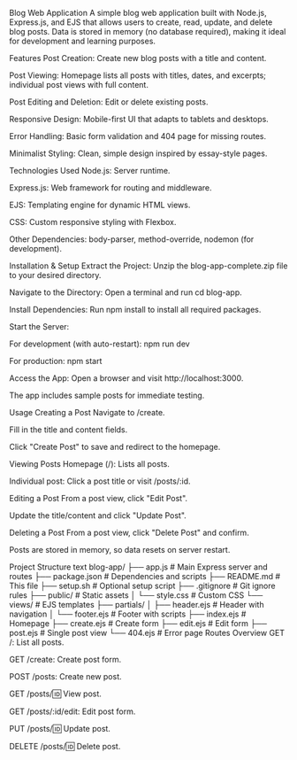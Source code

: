 Blog Web Application
A simple blog web application built with Node.js, Express.js, and EJS that allows users to create, read, update, and delete blog posts. Data is stored in memory (no database required), making it ideal for development and learning purposes.

Features
Post Creation: Create new blog posts with a title and content.

Post Viewing: Homepage lists all posts with titles, dates, and excerpts; individual post views with full content.

Post Editing and Deletion: Edit or delete existing posts.

Responsive Design: Mobile-first UI that adapts to tablets and desktops.

Error Handling: Basic form validation and 404 page for missing routes.

Minimalist Styling: Clean, simple design inspired by essay-style pages.

Technologies Used
Node.js: Server runtime.

Express.js: Web framework for routing and middleware.

EJS: Templating engine for dynamic HTML views.

CSS: Custom responsive styling with Flexbox.

Other Dependencies: body-parser, method-override, nodemon (for development).

Installation & Setup
Extract the Project: Unzip the blog-app-complete.zip file to your desired directory.

Navigate to the Directory: Open a terminal and run cd blog-app.

Install Dependencies: Run npm install to install all required packages.

Start the Server:

For development (with auto-restart): npm run dev

For production: npm start

Access the App: Open a browser and visit http://localhost:3000.

The app includes sample posts for immediate testing.

Usage
Creating a Post
Navigate to /create.

Fill in the title and content fields.

Click "Create Post" to save and redirect to the homepage.

Viewing Posts
Homepage (/): Lists all posts.

Individual post: Click a post title or visit /posts/:id.

Editing a Post
From a post view, click "Edit Post".

Update the title/content and click "Update Post".

Deleting a Post
From a post view, click "Delete Post" and confirm.

Posts are stored in memory, so data resets on server restart.

Project Structure
text
blog-app/
├── app.js              # Main Express server and routes
├── package.json        # Dependencies and scripts
├── README.md           # This file
├── setup.sh            # Optional setup script
├── .gitignore          # Git ignore rules
├── public/             # Static assets
│   └── style.css       # Custom CSS
└── views/              # EJS templates
    ├── partials/
    │   ├── header.ejs  # Header with navigation
    │   └── footer.ejs  # Footer with scripts
    ├── index.ejs       # Homepage
    ├── create.ejs      # Create form
    ├── edit.ejs        # Edit form
    ├── post.ejs        # Single post view
    └── 404.ejs         # Error page
Routes Overview
GET /: List all posts.

GET /create: Create post form.

POST /posts: Create new post.

GET /posts/:id: View post.

GET /posts/:id/edit: Edit post form.

PUT /posts/:id: Update post.

DELETE /posts/:id: Delete post.
